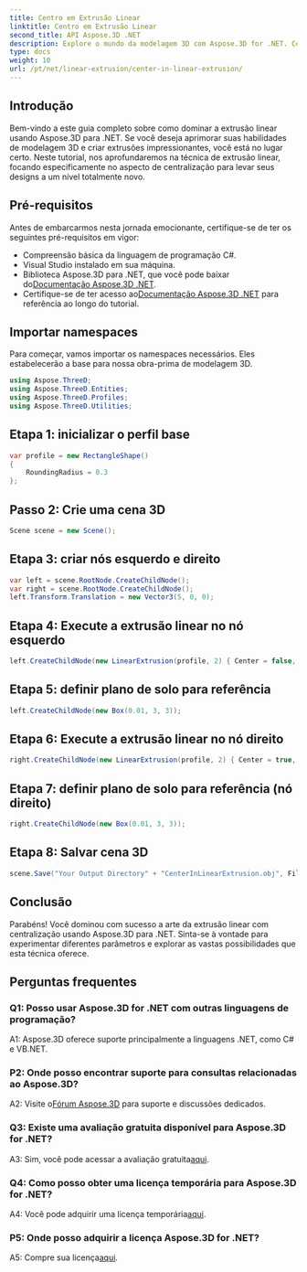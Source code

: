 ```yaml
---
title: Centro em Extrusão Linear
linktitle: Centro em Extrusão Linear
second_title: API Aspose.3D .NET
description: Explore o mundo da modelagem 3D com Aspose.3D for .NET. Centralize técnicas de extrusão linear, crie designs impressionantes e libere sua criatividade.
type: docs
weight: 10
url: /pt/net/linear-extrusion/center-in-linear-extrusion/
---
```

## Introdução

Bem-vindo a este guia completo sobre como dominar a extrusão linear usando Aspose.3D para .NET. Se você deseja aprimorar suas habilidades de modelagem 3D e criar extrusões impressionantes, você está no lugar certo. Neste tutorial, nos aprofundaremos na técnica de extrusão linear, focando especificamente no aspecto de centralização para levar seus designs a um nível totalmente novo.

## Pré-requisitos

Antes de embarcarmos nesta jornada emocionante, certifique-se de ter os seguintes pré-requisitos em vigor:

- Compreensão básica da linguagem de programação C#.
- Visual Studio instalado em sua máquina.
-  Biblioteca Aspose.3D para .NET, que você pode baixar do[Documentação Aspose.3D .NET](https://reference.aspose.com/3d/net/).
-  Certifique-se de ter acesso ao[Documentação Aspose.3D .NET](https://reference.aspose.com/3d/net/) para referência ao longo do tutorial.

## Importar namespaces

Para começar, vamos importar os namespaces necessários. Eles estabelecerão a base para nossa obra-prima de modelagem 3D.

```csharp
using Aspose.ThreeD;
using Aspose.ThreeD.Entities;
using Aspose.ThreeD.Profiles;
using Aspose.ThreeD.Utilities;
```

## Etapa 1: inicializar o perfil base

```csharp
var profile = new RectangleShape()
{
    RoundingRadius = 0.3
};
```

## Passo 2: Crie uma cena 3D

```csharp
Scene scene = new Scene();
```

## Etapa 3: criar nós esquerdo e direito

```csharp
var left = scene.RootNode.CreateChildNode();
var right = scene.RootNode.CreateChildNode();
left.Transform.Translation = new Vector3(5, 0, 0);
```

## Etapa 4: Execute a extrusão linear no nó esquerdo

```csharp
left.CreateChildNode(new LinearExtrusion(profile, 2) { Center = false, Slices = 3 });
```

## Etapa 5: definir plano de solo para referência

```csharp
left.CreateChildNode(new Box(0.01, 3, 3));
```

## Etapa 6: Execute a extrusão linear no nó direito

```csharp
right.CreateChildNode(new LinearExtrusion(profile, 2) { Center = true, Slices = 3 });
```

## Etapa 7: definir plano de solo para referência (nó direito)

```csharp
right.CreateChildNode(new Box(0.01, 3, 3));
```

## Etapa 8: Salvar cena 3D

```csharp
scene.Save("Your Output Directory" + "CenterInLinearExtrusion.obj", FileFormat.WavefrontOBJ);
```

## Conclusão

Parabéns! Você dominou com sucesso a arte da extrusão linear com centralização usando Aspose.3D para .NET. Sinta-se à vontade para experimentar diferentes parâmetros e explorar as vastas possibilidades que esta técnica oferece.

## Perguntas frequentes

### Q1: Posso usar Aspose.3D for .NET com outras linguagens de programação?

A1: Aspose.3D oferece suporte principalmente a linguagens .NET, como C# e VB.NET.

### P2: Onde posso encontrar suporte para consultas relacionadas ao Aspose.3D?

 A2: Visite o[Fórum Aspose.3D](https://forum.aspose.com/c/3d/18) para suporte e discussões dedicados.

### Q3: Existe uma avaliação gratuita disponível para Aspose.3D for .NET?

 A3: Sim, você pode acessar a avaliação gratuita[aqui](https://releases.aspose.com/).

### Q4: Como posso obter uma licença temporária para Aspose.3D for .NET?

 A4: Você pode adquirir uma licença temporária[aqui](https://purchase.aspose.com/temporary-license/).

### P5: Onde posso adquirir a licença Aspose.3D for .NET?

 A5: Compre sua licença[aqui](https://purchase.aspose.com/buy).
